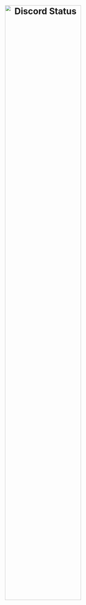<h1 align="center">

<a href="https://discord.com/users/384787216863330305" target="_blank">
	<img width="70%" align="center" alt="Discord Status" src="https://lanyard.cnrad.dev/api/384787216863330305?bg=1f1f1f&borderRadius=10px">
</a>
</h1>
